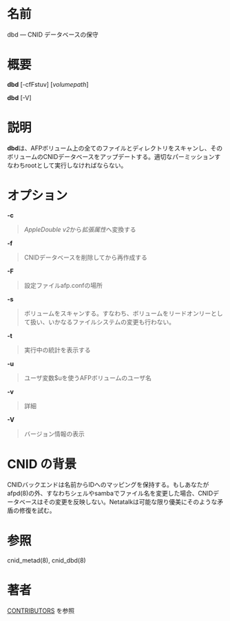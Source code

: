 # 名前

dbd — CNID データベースの保守

# 概要

**dbd** [-cfFstuv] [*volumepath*]

**dbd** [-V]

# 説明

**dbd**は、AFPボリューム上の全てのファイルとディレクトリをスキャンし、そのボリュームのCNIDデータベースをアップデートする。適切なパーミッションすなわちrootとして実行しなければならない。

# オプション

**-c**

> *AppleDouble v2*から*拡張属性*へ変換する

**-f**

> CNIDデータベースを削除してから再作成する

**-F**

> 設定ファイルafp.confの場所

**-s**

> ボリュームをスキャンする。すなわち、ボリュームをリードオンリーとして扱い、いかなるファイルシステムの変更も行わない。

**-t**

> 実行中の統計を表示する

**-u**

> ユーザ変数$uを使うAFPボリュームのユーザ名

**-v**

> 詳細

**-V**

> バージョン情報の表示

# CNID の背景

CNIDバックエンドは名前からIDへのマッピングを保持する。もしあなたがafpd(8)の外、すなわちシェルやsambaでファイル名を変更した場合、CNIDデータベースはその変更を反映しない。Netatalkは可能な限り優美にそのような矛盾の修復を試む。

# 参照

cnid_metad(8), cnid_dbd(8)

# 著者

[CONTRIBUTORS](https://netatalk.io/contributors) を参照
